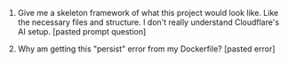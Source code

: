 1) Give me a skeleton framework of what this project would look like. Like the necessary files and structure. I don't really understand Cloudflare's AI setup. [pasted prompt question]

2) Why am getting this "persist" error from my Dockerfile? [pasted error]

